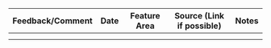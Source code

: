 | Feedback/Comment | Date | Feature Area | Source (Link if possible) | Notes |
| --- | --- | --- | --- | --- | 
| | | | | | 
| | | | | |
